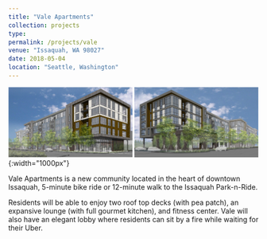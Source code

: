 ```yaml
---
title: "Vale Apartments"
collection: projects
type:
permalink: /projects/vale
venue: "Issaquah, WA 98027"
date: 2018-05-04
location: "Seattle, Washington"
---
```

![vale](/images/vale.png){:width="1000px"}

Vale Apartments is a new community located in the heart of downtown Issaquah, 5-minute bike ride or 12-minute walk to the Issaquah Park-n-Ride.

Residents will be able to enjoy two roof top decks (with pea patch), an expansive lounge (with full gourmet kitchen), and fitness center. Vale will also have an elegant lobby where residents can sit by a fire while waiting for their Uber.
